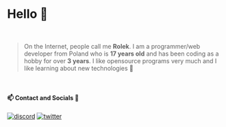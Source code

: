 <!--<a href="https://discord.com/users/689101017996197900" target="_blank">
    <img width="50%" align="right" alt="Discord Status" src="https://lanyard-profile-readme.vercel.app/api/689101017996197900?bg=161B22&borderRadius=5px%205px%200%200&animated=true&hideDiscrim=true&idleMessage=Probably%20doing%20something%20else...">-->

<br><br>

# Hello 👋

<br>

> On the Internet, people call me **Rolek**.
> I am a programmer/web developer from Poland who is **17 years old** and has been coding as a hobby for over **3 years**.
> I like opensource programs very much and I like learning about new technologies 👀

<br>

#### 📫 Contact and Socials 🔎

<a href="https://discord.com/users/689101017996197900" target="_blank"><img alt="discord" align="center" src="https://img.shields.io/badge/-Discord-0D1117?style=flat-square&logo=discord&logoColor=white"></a>
<a href="https://twitter.com/Rolek_7" target="_blank"><img alt="twitter" align="center" src="https://img.shields.io/badge/-Twitter-0D1117?style=flat-square&logo=twitter&logoColor=white"></a>

<!--<img width="100%" align="right" alt="Snake" src="https://github.com/KoRrNiK/KoRrNiK/blob/output/github-contribution-grid-snake.svg">
